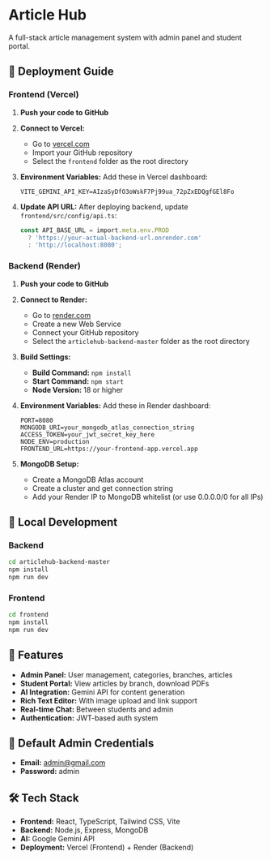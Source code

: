 # Article Hub

A full-stack article management system with admin panel and student portal.

## 🚀 Deployment Guide

### Frontend (Vercel)

1. **Push your code to GitHub**
2. **Connect to Vercel:**
   - Go to [vercel.com](https://vercel.com)
   - Import your GitHub repository
   - Select the `frontend` folder as the root directory

3. **Environment Variables:**
   Add these in Vercel dashboard:
   ```
   VITE_GEMINI_API_KEY=AIzaSyDfO3oWskF7Pj99ua_72pZxEDQgfGEl8Fo
   ```

4. **Update API URL:**
   After deploying backend, update `frontend/src/config/api.ts`:
   ```typescript
   const API_BASE_URL = import.meta.env.PROD 
     ? 'https://your-actual-backend-url.onrender.com' 
     : 'http://localhost:8080';
   ```

### Backend (Render)

1. **Push your code to GitHub**
2. **Connect to Render:**
   - Go to [render.com](https://render.com)
   - Create a new Web Service
   - Connect your GitHub repository
   - Select the `articlehub-backend-master` folder as the root directory

3. **Build Settings:**
   - **Build Command:** `npm install`
   - **Start Command:** `npm start`
   - **Node Version:** 18 or higher

4. **Environment Variables:**
   Add these in Render dashboard:
   ```
   PORT=8080
   MONGODB_URI=your_mongodb_atlas_connection_string
   ACCESS_TOKEN=your_jwt_secret_key_here
   NODE_ENV=production
   FRONTEND_URL=https://your-frontend-app.vercel.app
   ```

5. **MongoDB Setup:**
   - Create a MongoDB Atlas account
   - Create a cluster and get connection string
   - Add your Render IP to MongoDB whitelist (or use 0.0.0.0/0 for all IPs)

## 🔧 Local Development

### Backend
```bash
cd articlehub-backend-master
npm install
npm run dev
```

### Frontend
```bash
cd frontend
npm install
npm run dev
```

## 📝 Features

- **Admin Panel:** User management, categories, branches, articles
- **Student Portal:** View articles by branch, download PDFs
- **AI Integration:** Gemini API for content generation
- **Rich Text Editor:** With image upload and link support
- **Real-time Chat:** Between students and admin
- **Authentication:** JWT-based auth system

## 🔐 Default Admin Credentials

- **Email:** admin@gmail.com
- **Password:** admin

## 🛠️ Tech Stack

- **Frontend:** React, TypeScript, Tailwind CSS, Vite
- **Backend:** Node.js, Express, MongoDB
- **AI:** Google Gemini API
- **Deployment:** Vercel (Frontend) + Render (Backend)